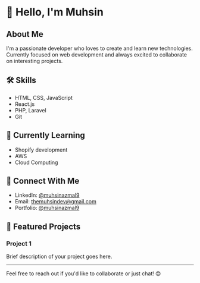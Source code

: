# 👋 Hello, I'm Muhsin

## About Me
I'm a passionate developer who loves to create and learn new technologies. Currently focused on web development and always excited to collaborate on interesting projects.

## 🛠 Skills
- HTML, CSS, JavaScript
- React.js
- PHP, Laravel
- Git

## 🌱 Currently Learning
- Shopify development
- AWS
- Cloud Computing

## 🔗 Connect With Me
- LinkedIn: [@muhsinazmal9](https://www.linkedin.com/in/muhsinazmal9/)
- Email: themuhsindev@gmail.com
- Portfolio: [@muhsinazmal9](https://www.linkedin.com/in/muhsinazmal9/)

## 📂 Featured Projects
### Project 1
Brief description of your project goes here.

---
Feel free to reach out if you'd like to collaborate or just chat! 😊